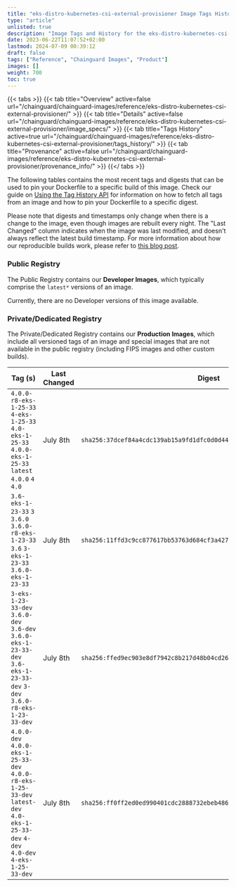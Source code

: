 ```yaml
---
title: "eks-distro-kubernetes-csi-external-provisioner Image Tags History"
type: "article"
unlisted: true
description: "Image Tags and History for the eks-distro-kubernetes-csi-external-provisioner Chainguard Image"
date: 2023-06-22T11:07:52+02:00
lastmod: 2024-07-09 00:39:12
draft: false
tags: ["Reference", "Chainguard Images", "Product"]
images: []
weight: 700
toc: true
---
```


{{< tabs >}}
{{< tab title="Overview" active=false url="/chainguard/chainguard-images/reference/eks-distro-kubernetes-csi-external-provisioner/" >}}
{{< tab title="Details" active=false url="/chainguard/chainguard-images/reference/eks-distro-kubernetes-csi-external-provisioner/image_specs/" >}}
{{< tab title="Tags History" active=true url="/chainguard/chainguard-images/reference/eks-distro-kubernetes-csi-external-provisioner/tags_history/" >}}
{{< tab title="Provenance" active=false url="/chainguard/chainguard-images/reference/eks-distro-kubernetes-csi-external-provisioner/provenance_info/" >}}
{{</ tabs >}}

The following tables contains the most recent tags and digests that can be used to pin your Dockerfile to a specific build of this image. Check our guide on [Using the Tag History API](/chainguard/chainguard-images/using-the-tag-history-api/) for information on how to fetch all tags from an image and how to pin your Dockerfile to a specific digest.

Please note that digests and timestamps only change when there is a change to the image, even though images are rebuilt every night. The "Last Changed" column indicates when the image was last modified, and doesn't always reflect the latest build timestamp. For more information about how our reproducible builds work, please refer to [this blog post](https://www.chainguard.dev/unchained/reproducing-chainguards-reproducible-image-builds).

### Public Registry
The Public Registry contains our **Developer Images**, which typically comprise the `latest*` versions of an image.

Currently, there are no Developer versions of this image available.

### Private/Dedicated Registry
The Private/Dedicated Registry contains our **Production Images**, which include all versioned tags of an image and special images that are not available in the public registry (including FIPS images and other custom builds).

| Tag (s)                                                                                                                                  | Last Changed | Digest                                                                    |
|------------------------------------------------------------------------------------------------------------------------------------------|--------------|---------------------------------------------------------------------------|
|  `4.0.0-r8-eks-1-25-33` `4-eks-1-25-33` `4.0-eks-1-25-33` `4.0.0-eks-1-25-33` `latest` `4.0.0` `4` `4.0`                                 | July 8th     | `sha256:37dcef84a4cdc139ab15a9fd1dfc0d0d441ca4a7df733c70c581ee56d6461c9b` |
|  `3.6-eks-1-23-33` `3` `3.6.0` `3.6.0-r8-eks-1-23-33` `3.6` `3-eks-1-23-33` `3.6.0-eks-1-23-33`                                          | July 8th     | `sha256:11ffd3c9cc877617bb53763d684cf3a427bc38bf186906daf878e7381abc2622` |
|  `3-eks-1-23-33-dev` `3.6.0-dev` `3.6-dev` `3.6.0-eks-1-23-33-dev` `3.6-eks-1-23-33-dev` `3-dev` `3.6.0-r8-eks-1-23-33-dev`              | July 8th     | `sha256:ffed9ec903e8df7942c8b217d48b04cd26c21a000f8c739cfb53ca3c53ad19e2` |
|  `4.0.0-dev` `4.0.0-eks-1-25-33-dev` `4.0.0-r8-eks-1-25-33-dev` `latest-dev` `4.0-eks-1-25-33-dev` `4-dev` `4.0-dev` `4-eks-1-25-33-dev` | July 8th     | `sha256:ff0ff2ed0ed990401cdc2888732ebeb486548a126a4dbbebc31636784c9369e9` |

